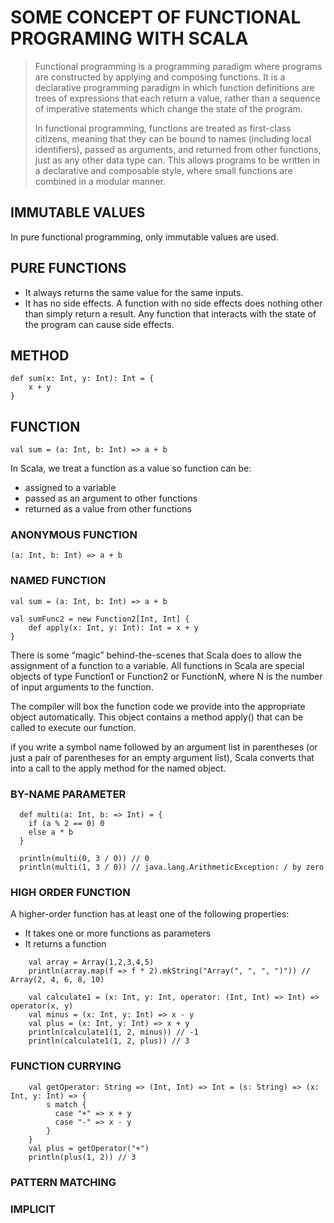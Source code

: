 # SOME CONCEPT OF FUNCTIONAL PROGRAMING WITH SCALA

> Functional programming is a programming paradigm where programs are constructed by applying and composing functions. It is a declarative programming paradigm in which function definitions are trees of expressions that each return a value, rather than a sequence of imperative statements which change the state of the program.
> 
> In functional programming, functions are treated as first-class citizens, meaning that they can be bound to names (including local identifiers), passed as arguments, and returned from other functions, just as any other data type can. This allows programs to be written in a declarative and composable style, where small functions are combined in a modular manner.

## IMMUTABLE VALUES

In pure functional programming, only immutable values are used.

## PURE FUNCTIONS

- It always returns the same value for the same inputs.
- It has no side effects. A function with no side effects does nothing other than simply return a result. Any function that interacts with the state of the program can cause side effects.

## METHOD

```
def sum(x: Int, y: Int): Int = {
    x + y
}
```

## FUNCTION
```
val sum = (a: Int, b: Int) => a + b
```

In Scala, we treat a function as a value so function can be:
- assigned to a variable
- passed as an argument to other functions
- returned as a value from other functions

### ANONYMOUS FUNCTION
```
(a: Int, b: Int) => a + b
```
### NAMED FUNCTION
```
val sum = (a: Int, b: Int) => a + b
```
```
val sumFunc2 = new Function2[Int, Int] {
    def apply(x: Int, y: Int): Int = x + y
}
```

There is some “magic” behind-the-scenes that Scala does to allow the assignment of a function to a variable. All functions in Scala are special objects of type Function1 or Function2 or FunctionN, where N is the number of input arguments to the function.

The compiler will box the function code we provide into the appropriate object automatically. This object contains a method apply() that can be called to execute our function.

if you write a symbol name followed by an argument list in parentheses (or just a pair of parentheses for an empty argument list), Scala converts that into a call to the apply method for the named object.


### BY-NAME PARAMETER
```
  def multi(a: Int, b: => Int) = {
    if (a % 2 == 0) 0
    else a * b
  }
  
  println(multi(0, 3 / 0)) // 0
  println(multi(1, 3 / 0)) // java.lang.ArithmeticException: / by zero
```

### HIGH ORDER FUNCTION
A higher-order function has at least one of the following properties:
- It takes one or more functions as parameters
- It returns a function

```
    val array = Array(1,2,3,4,5)
    println(array.map(f => f * 2).mkString("Array(", ", ", ")")) // Array(2, 4, 6, 8, 10)

    val calculate1 = (x: Int, y: Int, operator: (Int, Int) => Int) => operator(x, y)
    val minus = (x: Int, y: Int) => x - y
    val plus = (x: Int, y: Int) => x + y
    println(calculate1(1, 2, minus)) // -1
    println(calculate1(1, 2, plus)) // 3
```

### FUNCTION CURRYING

```
    val getOperator: String => (Int, Int) => Int = (s: String) => (x: Int, y: Int) => {
        s match {
          case "+" => x + y
          case "-" => x - y
        }
    }
    val plus = getOperator("+")
    println(plus(1, 2)) // 3
```

### PATTERN MATCHING


### IMPLICIT